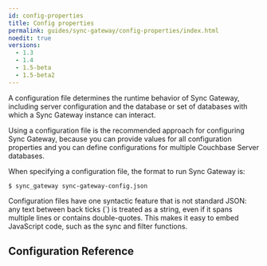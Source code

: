 ```yaml
---
id: config-properties
title: Config properties
permalink: guides/sync-gateway/config-properties/index.html
noedit: true
versions:
  - 1.3
  - 1.4
  - 1.5-beta
  - 1.5-beta2
---
```


<link rel="stylesheet" type="text/css" href="https://couchbase-docs.s3.amazonaws.com/assets/json-config-ui/json-config-ui.css">

A configuration file determines the runtime behavior of Sync Gateway, including server configuration and the database or set of databases with which a Sync Gateway instance can interact.

Using a configuration file is the recommended approach for configuring Sync Gateway, because you can provide values for all configuration properties and you can define configurations for multiple Couchbase Server databases.

When specifying a configuration file, the format to run Sync Gateway is:

```
$ sync_gateway sync-gateway-config.json
```

Configuration files have one syntactic feature that is not standard JSON: any text between back ticks (`) is treated as a string, even if it spans multiple lines or contains double-quotes. This makes it easy to embed JavaScript code, such as the sync and filter functions.

## Configuration Reference

<div id="swagger-ui"></div>
<div id="json-config-ui"></div>
<script src="https://couchbase-docs.s3.amazonaws.com/assets/json-config-ui/json-config-ui-bundle.js"></script>
<script>
	var frontMatter = "{{ page.versions | json | join: ','}}";
	var versions = frontMatter.split(",");
	var specsInfo = versions.map(function(version) {
		return {
			version: version,
			url: 'https://couchbase-docs.s3.amazonaws.com/mobile/' + version + '/configs/sg.json?v=1'
		};
	});
	setTimeout(function() {
		const ui = JSONConfigUIBundle({
  		dom_id: '#json-config-ui',
  		specs: specsInfo,
  		current: {{ site.version }}
  	});
  	window.ui = ui
	}, 0);
</script>